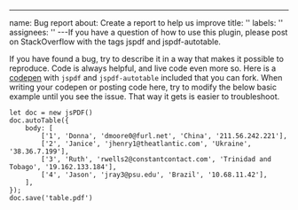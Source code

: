 ---

name: Bug report
about: Create a report to help us improve
title: ''
labels: ''
assignees: ''
---If you have a question of how to use this plugin, please post on StackOverflow with the tags jspdf and jspdf-autotable.

If you have found a bug, try to describe it in a way that makes it possible to reproduce. Code is always helpful, and live code even more so. Here is a [codepen](http://codepen.io/someatoms/pen/EjwPEb) with `jspdf` and `jspdf-autotable` included that you can fork. When writing your codepen or posting code here, try to modify the below basic example until you see the issue. That way it gets is easier to troubleshoot.

    let doc = new jsPDF()
    doc.autoTable({
        body: [
            ['1', 'Donna', 'dmoore0@furl.net', 'China', '211.56.242.221'],
            ['2', 'Janice', 'jhenry1@theatlantic.com', 'Ukraine', '38.36.7.199'],
            ['3', 'Ruth', 'rwells2@constantcontact.com', 'Trinidad and Tobago', '19.162.133.184'],
            ['4', 'Jason', 'jray3@psu.edu', 'Brazil', '10.68.11.42'],
        ],
    });
    doc.save('table.pdf')
